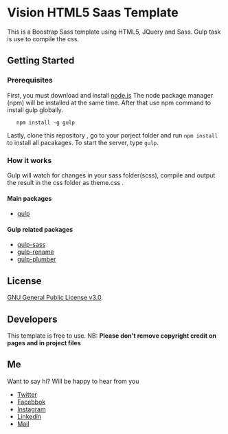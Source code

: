 # Vision HTML5 Saas Template 
This is a Boostrap Sass template using HTML5, JQuery and Sass. Gulp task is use to compile the css.

## Getting Started 

### Prerequisites
First, you must download and install [node.js](https://nodejs.org/en/) The node package manager (npm) will be installed at the same time. After that use npm command to install gulp globally. 

```
   npm install -g gulp 
```

Lastly, clone this repository , go to your porject folder and run `npm install` to install all pacakages. To start the server, type `gulp`. 

### How it works
Gulp will watch for changes in your sass folder(scss), compile and output the result in the css folder as theme.css .

#### Main packages

* [gulp](http://gulpjs.com/)

#### Gulp related packages

* [gulp-sass](https://www.npmjs.com/package/gulp-sass)
* [gulp-rename](https://www.npmjs.com/package/gulp-rename)
* [gulp-plumber](https://www.npmjs.com/package/gulp-plumber)

## License

[GNU General Public License v3.0](./LICENSE).



## Developers
This template is free to use. 
NB: **Please don't remove copyright credit on pages and in project files**

## Me
Want to say hi? Will be happy to hear from you
* [Twitter](http:///www.twitter.com/asadadams)
* [Facebbok](http://www.facebook.com/asad.adams)
* [Instagram](http://www.instagram.com/asadadams)
* [Linkedin](https://www.linkedin.com/in/asad-adams-28ab5918a/)
* [Mail](clarkpeace.adams@gmail.com)

